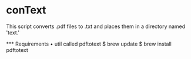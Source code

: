 # conText
This script converts .pdf files to .txt and places them in a directory named 'text.'

*** Requirements
• util called pdftotext
$ brew update
$ brew install pdftotext

